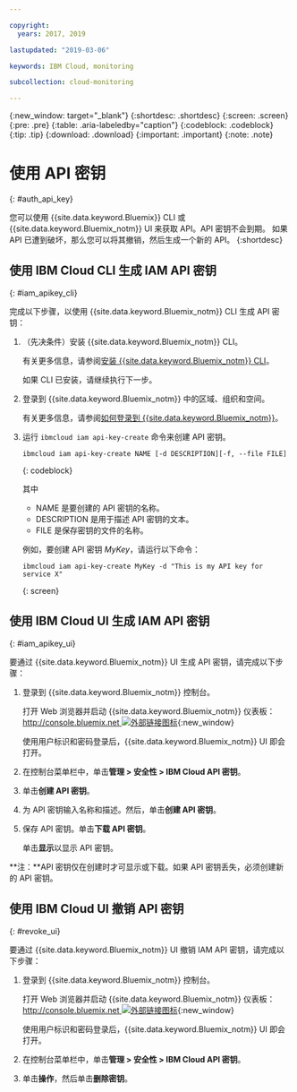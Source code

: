 ```yaml
---

copyright:
  years: 2017, 2019

lastupdated: "2019-03-06"

keywords: IBM Cloud, monitoring

subcollection: cloud-monitoring

---
```


{:new_window: target="_blank"}
{:shortdesc: .shortdesc}
{:screen: .screen}
{:pre: .pre}
{:table: .aria-labeledby="caption"}
{:codeblock: .codeblock}
{:tip: .tip}
{:download: .download}
{:important: .important}
{:note: .note}


# 使用 API 密钥
{: #auth_api_key}

您可以使用 {{site.data.keyword.Bluemix}} CLI 或 {{site.data.keyword.Bluemix_notm}} UI 来获取 API。API 密钥不会到期。
如果 API 已遭到破坏，那么您可以将其撤销，然后生成一个新的 API。
{:shortdesc}

## 使用 IBM Cloud CLI 生成 IAM API 密钥
{: #iam_apikey_cli}

完成以下步骤，以使用 {{site.data.keyword.Bluemix_notm}} CLI 生成 API 密钥：

1. （先决条件）安装 {{site.data.keyword.Bluemix_notm}} CLI。

   有关更多信息，请参阅[安装 {{site.data.keyword.Bluemix_notm}} CLI](/docs/services/cloud-monitoring/qa/cli_qa.html#cli_qa)。
   
   如果 CLI 已安装，请继续执行下一步。
	
2. 登录到 {{site.data.keyword.Bluemix_notm}} 中的区域、组织和空间。 

    有关更多信息，请参阅[如何登录到 {{site.data.keyword.Bluemix_notm}}](/docs/services/cloud-monitoring/qa/cli_qa.html#login)。
 
3. 运行 `ibmcloud iam api-key-create` 命令来创建 API 密钥。

    ```
    ibmcloud iam api-key-create NAME [-d DESCRIPTION][-f, --file FILE]
	```
	{: codeblock} 
	
	其中
	
	* NAME 是要创建的 API 密钥的名称。
	* DESCRIPTION 是用于描述 API 密钥的文本。
	* FILE 是保存密钥的文件的名称。
	
    例如，要创建 API 密钥 *MyKey*，请运行以下命令：
	
	```
	ibmcloud iam api-key-create MyKey -d "This is my API key for service X" 
	```
	{: screen}
	
	
	
	
## 使用 IBM Cloud UI 生成 IAM API 密钥
{: #iam_apikey_ui}

要通过 {{site.data.keyword.Bluemix_notm}} UI 生成 API 密钥，请完成以下步骤：

1. 登录到 {{site.data.keyword.Bluemix_notm}} 控制台。


    打开 Web 浏览器并启动 {{site.data.keyword.Bluemix_notm}} 仪表板：[http://console.bluemix.net ![外部链接图标](../../../icons/launch-glyph.svg "外部链接图标")](http://bluemix.net){:new_window}
	
	使用用户标识和密码登录后，{{site.data.keyword.Bluemix_notm}} UI 即会打开。

2. 在控制台菜单栏中，单击**管理 > 安全性 > IBM Cloud API 密钥**。

3. 单击**创建 API 密钥**。

4. 为 API 密钥输入名称和描述。然后，单击**创建 API 密钥**。

5. 保存 API 密钥。单击**下载 API 密钥**。

    单击**显示**以显示 API 密钥。  

**注：**API 密钥仅在创建时才可显示或下载。如果 API 密钥丢失，必须创建新的 API 密钥。


  


	
## 使用 IBM Cloud UI 撤销 API 密钥
{: #revoke_ui}
	
要通过 {{site.data.keyword.Bluemix_notm}} UI 撤销 IAM API 密钥，请完成以下步骤：



1. 登录到 {{site.data.keyword.Bluemix_notm}} 控制台。


    打开 Web 浏览器并启动 {{site.data.keyword.Bluemix_notm}} 仪表板：[http://console.bluemix.net ![外部链接图标](../../../icons/launch-glyph.svg "外部链接图标")](http://bluemix.net){:new_window}
	
	使用用户标识和密码登录后，{{site.data.keyword.Bluemix_notm}} UI 即会打开。

2. 在控制台菜单栏中，单击**管理 > 安全性 > IBM Cloud API 密钥**。

3. 单击**操作**，然后单击**删除密钥**。





	

	
	
	
	
	
	
